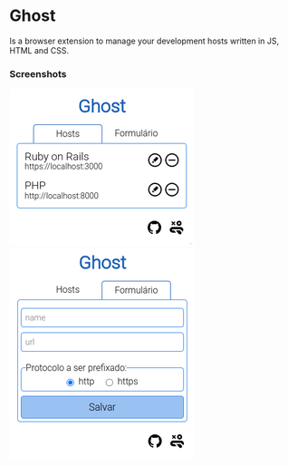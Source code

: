 # Ghost
Is a browser extension to manage your development hosts written in JS, HTML and CSS.

### Screenshots
![hosts-list](./screenshots/list.png)
![hosts-form](./screenshots/form.png)
